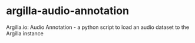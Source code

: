 # argilla-audio-annotation
Argilla.io: Audio Annotation - a python script to load an audio dataset to the Argilla instance
